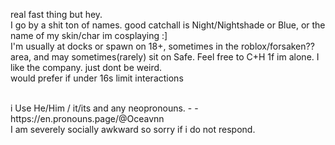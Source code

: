 real fast thing but hey. <br>
I go by a shit ton of names. good catchall is Night/Nightshade or Blue, or the name of my skin/char im cosplaying :] <br>
I'm usually at docks or spawn on 18+, sometimes in the roblox/forsaken?? area, and may sometimes(rarely) sit on Safe. Feel free to C+H 1f im alone. I like the company. just dont be weird. <br> 
would prefer if under 16s limit interactions <br>

<br>
i Use He/Him / it/its and any neopronouns.  - - https://en.pronouns.page/@Oceavnn  <br>
I am severely socially awkward so sorry if i do not respond. <br>
